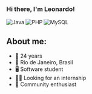 ### Hi there, I'm Leonardo!

![Java](https://img.shields.io/badge/java-%23ED8B00.svg?style=for-the-badge&logo=java&logoColor=white)
![PHP](https://img.shields.io/badge/php-%23777BB4.svg?style=for-the-badge&logo=php&logoColor=white)
![MySQL](https://img.shields.io/badge/mysql-%2300f.svg?style=for-the-badge&logo=mysql&logoColor=white)

## About me:
- 🎂 24 years
- 📍 Rio de Janeiro, Brasil
- 🖥 Software student
- 🧑‍💻 Looking for an internship
- 💜 Community enthusiast
